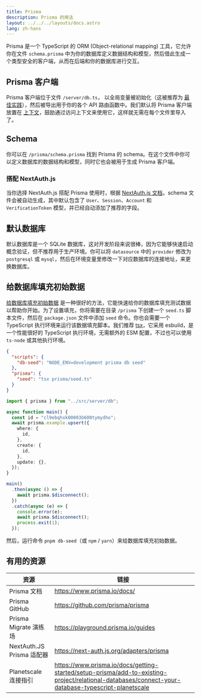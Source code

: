 ```yaml
---
title: Prisma
description: Prisma 的用法
layout: ../../../layouts/docs.astro
lang: zh-hans
---
```


Prisma 是一个 TypeScript 的 ORM (Object-relational mapping) 工具，它允许你在文件 `schema.prisma` 中为你的数据库定义数据结构和模型，然后借此生成一个类型安全的客户端，从而在后端和你的数据库进行交互。

## Prisma 客户端

Prisma 客户端位于文件 `/server/db.ts`， 以全局变量被初始化（这被推荐为 [最佳实践](https://www.prisma.io/docs/guides/database/troubleshooting-orm/help-articles/nextjs-prisma-client-dev-practices#problem)），然后被导出用于你的各个 API 路由函数中。我们默认将 Prisma 客户端放置在 [上下文](/zh-hans/usage/trpc#-servertrpccontextts)，鼓励通过访问上下文来使用它，这样就无需在每个文件里导入了。

## Schema

你可以在 `/prisma/schema.prisma` 找到 Prisma 的 schema。在这个文件中你可以定义数据库的数据结构和模型，同时它也会被用于生成 Prisma 客户端。

### 搭配 NextAuth.js

当你选择 NextAuth.js 搭配 Prisma 使用时，根据 [NextAuth.js 文档](https://next-auth.js.org/adapters/prisma)，schema 文件会被自动生成，其中默认包含了 `User`、`Session`、`Account` 和 `VerificationToken` 模型，并已经自动添加了推荐的字段。

## 默认数据库

默认数据库是一个 SQLite 数据库，这对开发阶段来说很棒，因为它能够快速启动概念验证，但不推荐用于生产环境。你可以将 `datasource` 中的 `provider` 修改为 `postgresql` 或 `mysql`，然后在环境变量里修改一下对应数据库的连接地址，来更换数据库。

## 给数据库填充初始数据

[给数据库填充初始数据](https://www.prisma.io/docs/guides/database/seed-database) 是一种很好的方法，它能快速给你的数据库填充测试数据以帮助你开始。为了设置填充，你将需要在目录 `/prisma` 下创建一个 `seed.ts` 脚本文件，然后在 `package.json` 文件中添加 `seed` 命令。你也会需要一个 TypeScript 执行环境来运行该数据填充脚本。我们推荐 [tsx](https://github.com/esbuild-kit/tsx)，它采用 esbuild，是一个性能很好的 TypeScript 执行环境，无需额外的 ESM 配置，不过也可以使用 `ts-node` 或其他执行环境。

```jsonc:package.json
{
  "scripts": {
    "db-seed": "NODE_ENV=development prisma db seed"
  },
  "prisma": {
    "seed": "tsx prisma/seed.ts"
  }
}
```

```ts:prisma/seed.ts
import { prisma } from "../src/server/db";

async function main() {
  const id = "cl9ebqhxk00003b600tymydho";
  await prisma.example.upsert({
    where: {
      id,
    },
    create: {
      id,
    },
    update: {},
  });
}

main()
  .then(async () => {
    await prisma.$disconnect();
  })
  .catch(async (e) => {
    console.error(e);
    await prisma.$disconnect();
    process.exit(1);
  });
```

然后，运行命令 `pnpm db-seed`（或 `npm` / `yarn`）来给数据库填充初始数据。

## 有用的资源

| 资源                      | 链接                                                                                                                                              |
| ------------------------- | ------------------------------------------------------------------------------------------------------------------------------------------------- |
| Prisma 文档               | https://www.prisma.io/docs/                                                                                                                       |
| Prisma GitHub             | https://github.com/prisma/prisma                                                                                                                  |
| Prisma Migrate 演练场     | https://playground.prisma.io/guides                                                                                                               |
| NextAuth.JS Prisma 适配器 | https://next-auth.js.org/adapters/prisma                                                                                                          |
| Planetscale 连接指引      | https://www.prisma.io/docs/getting-started/setup-prisma/add-to-existing-project/relational-databases/connect-your-database-typescript-planetscale |
